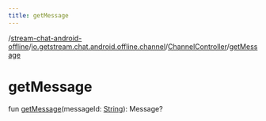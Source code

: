 ```yaml
---
title: getMessage
---
```

/[stream-chat-android-offline](../../index.md)/[io.getstream.chat.android.offline.channel](../index.md)/[ChannelController](index.md)/[getMessage](getMessage.md)  
  
  
  
# getMessage  
fun [getMessage](getMessage.md)(messageId: [String](https://kotlinlang.org/api/latest/jvm/stdlib/kotlin/-string/index.html)): Message?
